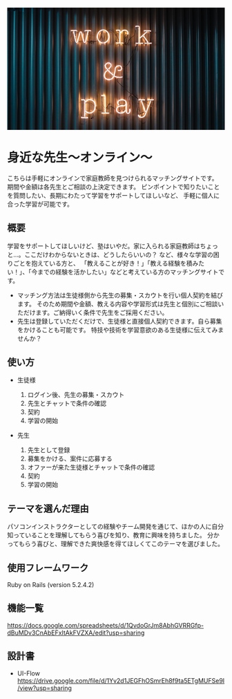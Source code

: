 ![work_and_play](app/assets/images/work_and_play.jpg)


# 身近な先生～オンライン～
  こちらは手軽にオンラインで家庭教師を見つけられるマッチングサイトです。
  期間や金額は各先生とご相談の上決定できます。
  ピンポイントで知りたいことを質問したい、長期にわたって学習をサポートしてほしいなど、
  手軽に個人に合った学習が可能です。

## 概要
  学習をサポートしてほしいけど、塾はいやだ。家に入られる家庭教師はちょっと…。ここだけわからないときは、どうしたらいいの？
  など、様々な学習の困りごとを抱えている方と、
  「教えることが好き！」「教える経験を積みたい！」、「今までの経験を活かしたい」などと考えている方のマッチングサイトです。
  
  * マッチング方法は生徒様側から先生の募集・スカウトを行い個人契約を結びます。
  そのため期間や金額、教える内容や学習形式は先生と個別にご相談いただけます。ご納得いく条件で先生をご採用ください。
  * 先生は登録していただくだけで、生徒様と直接個人契約できます。自ら募集をかけることも可能です。
  特技や技術を学習意欲のある生徒様に伝えてみませんか？
  
## 使い方
  * 生徒様
    1. ログイン後、先生の募集・スカウト
    2. 先生とチャットで条件の確認
    3. 契約
    4. 学習の開始
   
  * 先生
    1. 先生として登録
    2. 募集をかける、案件に応募する
    3. オファーが来た生徒様とチャットで条件の確認
    4. 契約
    5. 学習の開始

## テーマを選んだ理由
  パソコンインストラクターとしての経験やチーム開発を通じて、ほかの人に自分知っていることを理解してもらう喜びを知り、教育に興味を持ちました。
  分かってもらう喜びと、理解できた爽快感を得てほしくてこのテーマを選びました。

## 使用フレームワーク
   Ruby on Rails (version 5.2.4.2)

## 機能一覧
   https://docs.google.com/spreadsheets/d/1QvdoGrJm8AbhGVRRGfp-dBuMDv3CnAbEFxItAkFVZXA/edit?usp=sharing

## 設計書
  * UI-Flow
    https://drive.google.com/file/d/1Yv2d1JEGFhOSmrEh8f9ta5ETgMUFSe9I/view?usp=sharing
